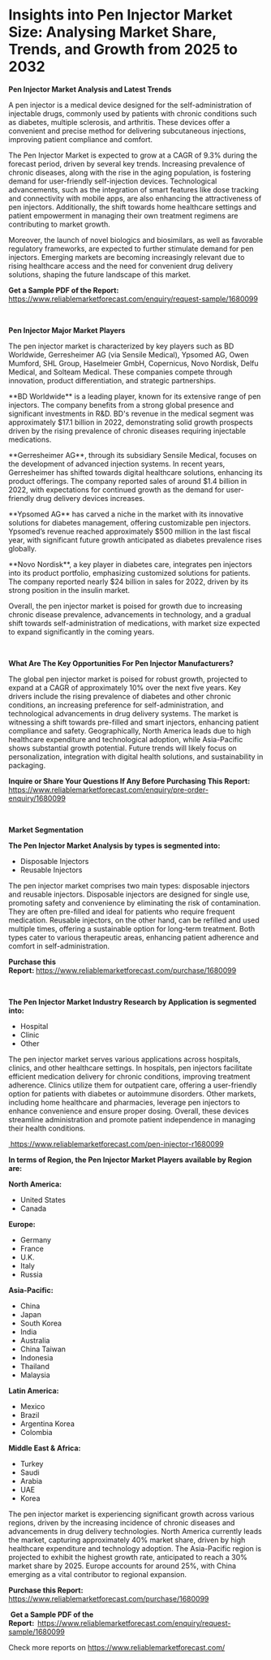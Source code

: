<p><h1>Insights into Pen Injector Market Size: Analysing Market Share, Trends, and Growth from 2025 to 2032</h1></p><p><strong>Pen Injector Market Analysis and Latest Trends</strong></p>
<p><p>A pen injector is a medical device designed for the self-administration of injectable drugs, commonly used by patients with chronic conditions such as diabetes, multiple sclerosis, and arthritis. These devices offer a convenient and precise method for delivering subcutaneous injections, improving patient compliance and comfort.</p><p>The Pen Injector Market is expected to grow at a CAGR of 9.3% during the forecast period, driven by several key trends. Increasing prevalence of chronic diseases, along with the rise in the aging population, is fostering demand for user-friendly self-injection devices. Technological advancements, such as the integration of smart features like dose tracking and connectivity with mobile apps, are also enhancing the attractiveness of pen injectors. Additionally, the shift towards home healthcare settings and patient empowerment in managing their own treatment regimens are contributing to market growth.</p><p>Moreover, the launch of novel biologics and biosimilars, as well as favorable regulatory frameworks, are expected to further stimulate demand for pen injectors. Emerging markets are becoming increasingly relevant due to rising healthcare access and the need for convenient drug delivery solutions, shaping the future landscape of this market.</p></p>
<p><strong>Get a Sample PDF of the Report:&nbsp;</strong> <a href="https://www.reliablemarketforecast.com/enquiry/request-sample/1680099?utm_campaign=2750&utm_medium=2&utm_source=Github&utm_content=ia&utm_term=03032025&utm_id=pen-injector">https://www.reliablemarketforecast.com/enquiry/request-sample/1680099</a></p>
<p>&nbsp;</p>
<p><strong>Pen Injector Major Market Players</strong></p>
<p><p>The pen injector market is characterized by key players such as BD Worldwide, Gerresheimer AG (via Sensile Medical), Ypsomed AG, Owen Mumford, SHL Group, Haselmeier GmbH, Copernicus, Novo Nordisk, Delfu Medical, and Solteam Medical. These companies compete through innovation, product differentiation, and strategic partnerships.</p><p>**BD Worldwide** is a leading player, known for its extensive range of pen injectors. The company benefits from a strong global presence and significant investments in R&D. BD's revenue in the medical segment was approximately $17.1 billion in 2022, demonstrating solid growth prospects driven by the rising prevalence of chronic diseases requiring injectable medications.</p><p>**Gerresheimer AG**, through its subsidiary Sensile Medical, focuses on the development of advanced injection systems. In recent years, Gerresheimer has shifted towards digital healthcare solutions, enhancing its product offerings. The company reported sales of around $1.4 billion in 2022, with expectations for continued growth as the demand for user-friendly drug delivery devices increases.</p><p>**Ypsomed AG** has carved a niche in the market with its innovative solutions for diabetes management, offering customizable pen injectors. Ypsomed’s revenue reached approximately $500 million in the last fiscal year, with significant future growth anticipated as diabetes prevalence rises globally.</p><p>**Novo Nordisk**, a key player in diabetes care, integrates pen injectors into its product portfolio, emphasizing customized solutions for patients. The company reported nearly $24 billion in sales for 2022, driven by its strong position in the insulin market.</p><p>Overall, the pen injector market is poised for growth due to increasing chronic disease prevalence, advancements in technology, and a gradual shift towards self-administration of medications, with market size expected to expand significantly in the coming years.</p></p>
<p>&nbsp;</p>
<p><strong>What Are The Key Opportunities For Pen Injector Manufacturers?</strong></p>
<p><p>The global pen injector market is poised for robust growth, projected to expand at a CAGR of approximately 10% over the next five years. Key drivers include the rising prevalence of diabetes and other chronic conditions, an increasing preference for self-administration, and technological advancements in drug delivery systems. The market is witnessing a shift towards pre-filled and smart injectors, enhancing patient compliance and safety. Geographically, North America leads due to high healthcare expenditure and technological adoption, while Asia-Pacific shows substantial growth potential. Future trends will likely focus on personalization, integration with digital health solutions, and sustainability in packaging.</p></p>
<p><strong>Inquire or Share Your Questions If Any Before Purchasing This Report:</strong> <a href="https://www.reliablemarketforecast.com/enquiry/pre-order-enquiry/1680099?utm_campaign=2750&utm_medium=2&utm_source=Github&utm_content=ia&utm_term=03032025&utm_id=pen-injector">https://www.reliablemarketforecast.com/enquiry/pre-order-enquiry/1680099</a></p>
<p>&nbsp;</p>
<p><strong>Market Segmentation</strong></p>
<p><strong>The Pen Injector Market Analysis by types is segmented into:</strong></p>
<p><ul><li>Disposable Injectors</li><li>Reusable Injectors</li></ul></p>
<p><p>The pen injector market comprises two main types: disposable injectors and reusable injectors. Disposable injectors are designed for single use, promoting safety and convenience by eliminating the risk of contamination. They are often pre-filled and ideal for patients who require frequent medication. Reusable injectors, on the other hand, can be refilled and used multiple times, offering a sustainable option for long-term treatment. Both types cater to various therapeutic areas, enhancing patient adherence and comfort in self-administration.</p></p>
<p><strong>Purchase this Report:&nbsp;</strong><a href="https://www.reliablemarketforecast.com/purchase/1680099?utm_campaign=2750&utm_medium=2&utm_source=Github&utm_content=ia&utm_term=03032025&utm_id=pen-injector">https://www.reliablemarketforecast.com/purchase/1680099</a></p>
<p>&nbsp;</p>
<p><strong>The Pen Injector Market Industry Research by Application is segmented into:</strong></p>
<p><ul><li>Hospital</li><li>Clinic</li><li>Other</li></ul></p>
<p><p>The pen injector market serves various applications across hospitals, clinics, and other healthcare settings. In hospitals, pen injectors facilitate efficient medication delivery for chronic conditions, improving treatment adherence. Clinics utilize them for outpatient care, offering a user-friendly option for patients with diabetes or autoimmune disorders. Other markets, including home healthcare and pharmacies, leverage pen injectors to enhance convenience and ensure proper dosing. Overall, these devices streamline administration and promote patient independence in managing their health conditions.</p></p>
<p><a href="https://www.reliablemarketforecast.com/pen-injector-r1680099?utm_campaign=2750&utm_medium=2&utm_source=Github&utm_content=ia&utm_term=03032025&utm_id=pen-injector">&nbsp;https://www.reliablemarketforecast.com/pen-injector-r1680099</a></p>
<p><strong>In terms of Region, the Pen Injector Market Players available by Region are:</strong></p>
<p>
    <p> <strong> North America: </strong>
        <ul>
            <li>United States</li>
            <li>Canada</li>
        </ul>
        </p> 
    <p> <strong> Europe: </strong>
        <ul>
            <li>Germany</li>
            <li>France</li>
            <li>U.K.</li>
            <li>Italy</li>
            <li>Russia</li>
        </ul>
        </p> 
    <p> <strong> Asia-Pacific: </strong>
        <ul>
            <li>China</li>
            <li>Japan</li>
            <li>South Korea</li>
            <li>India</li>
            <li>Australia</li>
            <li>China Taiwan</li>
            <li>Indonesia</li>
            <li>Thailand</li>
            <li>Malaysia</li>
        </ul>
        </p> 
    <p> <strong> Latin America: </strong>
        <ul>
            <li>Mexico</li>
            <li>Brazil</li>
            <li>Argentina Korea</li>
            <li>Colombia</li>
        </ul>
        </p> 
    <p> <strong> Middle East & Africa: </strong>
        <ul>
            <li>Turkey</li>
            <li>Saudi</li>
            <li>Arabia</li>
            <li>UAE</li>
            <li>Korea</li>
        </ul>
    </p>
    </p>
<p><p>The pen injector market is experiencing significant growth across various regions, driven by the increasing incidence of chronic diseases and advancements in drug delivery technologies. North America currently leads the market, capturing approximately 40% market share, driven by high healthcare expenditure and technology adoption. The Asia-Pacific region is projected to exhibit the highest growth rate, anticipated to reach a 30% market share by 2025. Europe accounts for around 25%, with China emerging as a vital contributor to regional expansion.</p></p>
<p><strong>Purchase this Report: </strong><a href="https://www.reliablemarketforecast.com/purchase/1680099?utm_campaign=2750&utm_medium=2&utm_source=Github&utm_content=ia&utm_term=03032025&utm_id=pen-injector">https://www.reliablemarketforecast.com/purchase/1680099</a></p>
<p>&nbsp;<strong>Get a Sample PDF of the Report:&nbsp;&nbsp;</strong><a href="https://www.reliablemarketforecast.com/enquiry/request-sample/1680099?utm_campaign=2750&utm_medium=2&utm_source=Github&utm_content=ia&utm_term=03032025&utm_id=pen-injector">https://www.reliablemarketforecast.com/enquiry/request-sample/1680099</a></p>
<p><strong></strong></p>
<p>Check more reports on <a href="https://www.reliablemarketforecast.com/?utm_campaign=2750&utm_medium=2&utm_source=Github&utm_content=ia&utm_term=03032025&utm_id=pen-injector">https://www.reliablemarketforecast.com/</a></p>